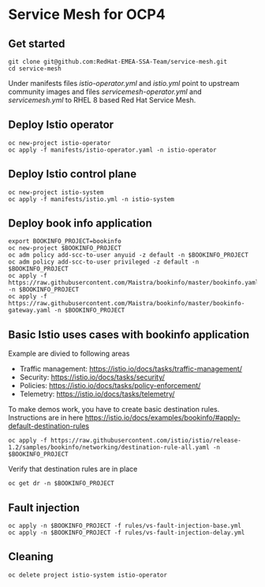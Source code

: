 # Service Mesh for OCP4

## Get started

```
git clone git@github.com:RedHat-EMEA-SSA-Team/service-mesh.git
cd service-mesh
```

Under manifests files *istio-operator.yml* and *istio.yml* point to upstream community images and files *servicemesh-operator.yml* and *servicemesh.yml* to RHEL 8 based Red Hat Service Mesh.

## Deploy Istio operator



```
oc new-project istio-operator
oc apply -f manifests/istio-operator.yaml -n istio-operator
```

## Deploy Istio control plane
```
oc new-project istio-system
oc apply -f manifests/istio.yml -n istio-system
```

## Deploy book info application

```
export BOOKINFO_PROJECT=bookinfo
oc new-project $BOOKINFO_PROJECT
oc adm policy add-scc-to-user anyuid -z default -n $BOOKINFO_PROJECT
oc adm policy add-scc-to-user privileged -z default -n $BOOKINFO_PROJECT
oc apply -f https://raw.githubusercontent.com/Maistra/bookinfo/master/bookinfo.yaml -n $BOOKINFO_PROJECT
oc apply -f https://raw.githubusercontent.com/Maistra/bookinfo/master/bookinfo-gateway.yaml -n $BOOKINFO_PROJECT

```



## Basic Istio uses cases with bookinfo application

Example are divied to following areas
- Traffic management: https://istio.io/docs/tasks/traffic-management/
- Security: https://istio.io/docs/tasks/security/
- Policies: https://istio.io/docs/tasks/policy-enforcement/
- Telemetry: https://istio.io/docs/tasks/telemetry/



To make demos work, you have to create basic destination rules. Instructions are in here https://istio.io/docs/examples/bookinfo/#apply-default-destination-rules

```
oc apply -f https://raw.githubusercontent.com/istio/istio/release-1.2/samples/bookinfo/networking/destination-rule-all.yaml -n $BOOKINFO_PROJECT
```
Verify that destination rules are in place

```
oc get dr -n $BOOKINFO_PROJECT
```
## Fault injection

```
oc apply -n $BOOKINFO_PROJECT -f rules/vs-fault-injection-base.yml
oc apply -n $BOOKINFO_PROJECT -f rules/vs-fault-injection-delay.yml
```

## Cleaning


```
oc delete project istio-system istio-operator
```
